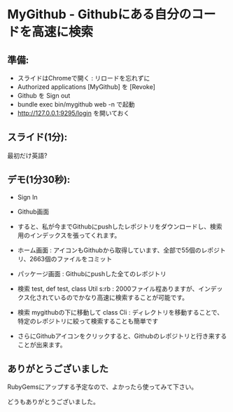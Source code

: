 # MyGithub - Githubにある自分のコードを高速に検索

## 準備:

- スライドはChromeで開く : リロードを忘れずに
- Authorized applications [MyGithub] を [Revoke]
- Github を Sign out
- bundle exec bin/mygithub web -n で起動
- http://127.0.0.1:9295/login を開いておく

## スライド(1分):

最初だけ英語?

## デモ(1分30秒):

- Sign In
- Github画面
- すると、私が今までGithubにpushしたレポジトリをダウンロードし、検索用のインデックスを張ってくれます。

- ホーム画面 : アイコンもGithubから取得しています、全部で55個のレポジトリ、2663個のファイルをコミット
- パッケージ画面 : Githubにpushした全てのレポジトリ

- 検索 test, def test, class Util s:rb : 2000ファイル程ありますが、インデックス化されているのでかなり高速に検索することが可能です。
- 検索 mygithubの下に移動して class Cli : ディレクトリを移動することで、特定のレポジトリに絞って検索することも簡単です
- さらにGithubアイコンをクリックすると、Githubのレポジトリと行き来することが出来ます。

## ありがとうございました
RubyGemsにアップする予定なので、よかったら使ってみて下さい。

どうもありがとうございました。

